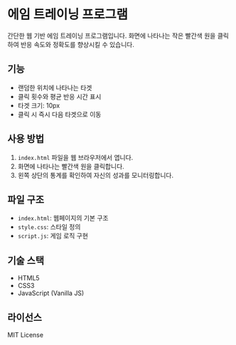 # 에임 트레이닝 프로그램

간단한 웹 기반 에임 트레이닝 프로그램입니다. 화면에 나타나는 작은 빨간색 원을 클릭하여 반응 속도와 정확도를 향상시킬 수 있습니다.

## 기능

- 랜덤한 위치에 나타나는 타겟
- 클릭 횟수와 평균 반응 시간 표시
- 타겟 크기: 10px
- 클릭 시 즉시 다음 타겟으로 이동

## 사용 방법

1. `index.html` 파일을 웹 브라우저에서 엽니다.
2. 화면에 나타나는 빨간색 원을 클릭합니다.
3. 왼쪽 상단의 통계를 확인하여 자신의 성과를 모니터링합니다.

## 파일 구조

- `index.html`: 웹페이지의 기본 구조
- `style.css`: 스타일 정의
- `script.js`: 게임 로직 구현

## 기술 스택

- HTML5
- CSS3
- JavaScript (Vanilla JS)

## 라이선스

MIT License 